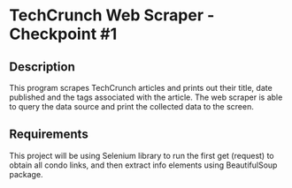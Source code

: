 # TechCrunch Web Scraper - Checkpoint #1 

## Description
This program scrapes TechCrunch articles and prints out their title, date published and the tags associated with the article. 
 The web scraper is able to query the data source and print the collected data to the screen.

## Requirements
This project will be using Selenium library to run the first get (request) to obtain all condo links, and then extract info elements using BeautifulSoup package.
